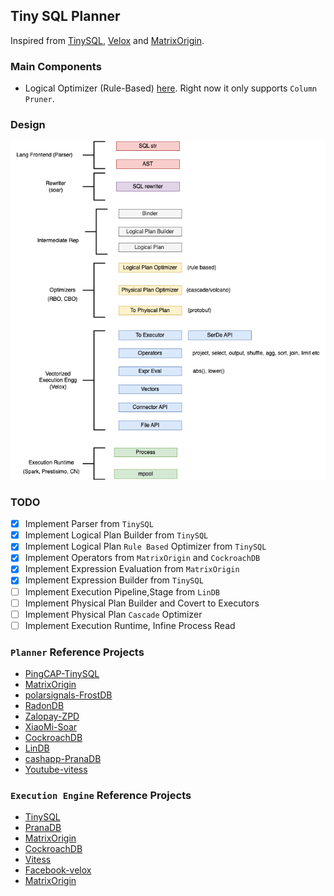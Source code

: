 ## Tiny SQL Planner

Inspired from [TinySQL](https://github.com/talent-plan/tinysql/tree/course/planner), [Velox](https://youtu.be/T9NMWN7vuSc?si=hCp8fGoSpSHnlBzr&t=51) and [MatrixOrigin](https://github.com/matrixorigin/matrixone/tree/main/pkg/sql).

### Main Components
- Logical Optimizer (Rule-Based) [here](pkg/c_sql/b_planner/planlogical/b_builder_test.go). Right now it only supports `Column Pruner`.

### Design
![Data Engine](docs/imgs/data_engine.png)


### TODO
- [x] Implement Parser from `TinySQL`
- [x] Implement Logical Plan Builder from `TinySQL`
- [x] Implement Logical Plan `Rule Based` Optimizer from `TinySQL`
- [x] Implement Operators from `MatrixOrigin` and `CockroachDB`
- [x] Implement Expression Evaluation from `MatrixOrigin`
- [x] Implement Expression Builder from `TinySQL`
- [ ] Implement Execution Pipeline,Stage from `LinDB`
- [ ] Implement Physical Plan Builder and Covert to Executors
- [ ] Implement Physical Plan `Cascade` Optimizer
- [ ] Implement Execution Runtime, Infine Process Read

### `Planner` Reference Projects
- [PingCAP-TinySQL](https://github.com/talent-plan/tinysql/tree/course/planner)
- [MatrixOrigin](https://github.com/matrixorigin/matrixone/tree/main/pkg/sql/plan)
- [polarsignals-FrostDB](https://github.com/polarsignals/frostdb/blob/c9100f2ac9c7aca111e1362be4a8a67b85b6b44b/query/logicalplan/optimize.go#L11)
- [RadonDB](https://github.com/radondb/radon/blob/master/src/optimizer/simple_optimizer.go)
- [Zalopay-ZPD](https://medium.com/zalopay-engineering/sql-planning-parser-optimizer-ee118a9705ed)
- [XiaoMi-Soar](https://github.com/XiaoMi/soar/blob/fab04633b12ba1e4f35456112360150a6d0d1421/advisor/rules.go#L119)
- [CockroachDB](https://github.com/cockroachdb/cockroach/blob/c097a16427f65e9070991f062716d222ea5903fe/pkg/sql/opt/doc.go#L12)
- [LinDB](https://github.com/lindb/lindb/tree/main/query)
- [cashapp-PranaDB](https://github.com/cashapp/pranadb/tree/main/tidb)
- [Youtube-vitess](https://github.com/vitessio/vitess/blob/3404baa17b47be5565fe48d0003ae63c3037411c/go/vt/vttablet/tabletmanager/vdiff/table_plan.go#L67)

### `Execution Engine` Reference Projects
- [TinySQL](https://github.com/talent-plan/tinysql/blob/4ec59ec661086305be82f885768490706a4c4723/expression/builtin.go#L332)
- [PranaDB](https://github.com/cashapp/pranadb/blob/b0d98ad1c632b88da65ad2bf0d4ecb68be89df5e/tidb/expression/builtin.go#L524)
- [MatrixOrigin](https://github.com/matrixorigin/matrixone/blob/67141f025433e32fe0343fba1035e9232fb20f11/pkg/sql/plan/function/function.go#L34)
- [CockroachDB](https://github.com/cockroachdb/cockroach/blob/01e65172dcb17384db33e8229d16461f6f99c01d/pkg/sql/sem/builtins/builtinsregistry/builtins_registry.go#L21)
- [Vitess](https://github.com/vitessio/vitess/blob/faf9815b56a7d0d46903cab1d3730c8bd0ba618a/go/vt/vtgate/evalengine/translate_builtin.go#L64)
- [Facebook-velox](https://www.youtube.com/watch?v=T9NMWN7vuSc&t=45s)
- [MatrixOrigin](https://github.com/matrixorigin/matrixone/tree/main/pkg/sql/plan/function)
